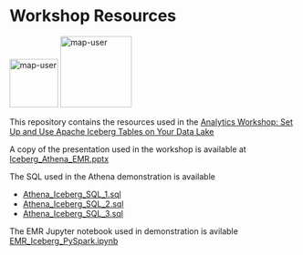 # Workshop Resources

<img width="85" alt="map-user" src="https://img.shields.io/badge/views-1705-green"> <img width="125" alt="map-user" src="https://img.shields.io/badge/unique visits-277-green">

This repository contains the resources used in the [Analytics Workshop: Set Up and Use Apache Iceberg Tables on Your Data Lake](https://pages.awscloud.com/Analytics-Workshop-Set-Up-and-Use-Apache-Iceberg-Tables-on-Your-Data-Lake_2023_VW-0406-ABD?trk=0986d705-daec-4430-8ab3-53e50c51ea99&sc_channel=el)

A copy of the presentation used in the workshop is available at [Iceberg_Athena_EMR.pptx](https://github.com/ev2900/Iceberg_EMR_Athena/blob/main/Iceberg_Athena_EMR.pptx)

The SQL used in the Athena demonstration is available
* [Athena_Iceberg_SQL_1.sql](https://github.com/ev2900/Iceberg_EMR_Athena/blob/main/Athena_Iceberg_SQL_1.sql)
* [Athena_Iceberg_SQL_2.sql](https://github.com/ev2900/Iceberg_EMR_Athena/blob/main/Athena_Iceberg_SQL_2.sql)
* [Athena_Iceberg_SQL_3.sql](https://github.com/ev2900/Iceberg_EMR_Athena/blob/main/Athena_Iceberg_SQL_3.sql)

The EMR Jupyter notebook used in demonstration is avilable [EMR_Iceberg_PySpark.ipynb](https://github.com/ev2900/Iceberg_EMR_Athena/blob/main/EMR_Iceberg_PySpark.ipynb)
